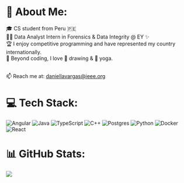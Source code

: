 # 💫 About Me:
🎓 CS student from Peru 🇵🇪<br>
🕵️‍♀️ Data Analyst Intern in Forensics & Data Integrity @ EY ✨  <br>
🏆 I enjoy competitive programming and have represented my country internationally. <br>
🌿 Beyond coding, I love 🎨 drawing & 🪷 yoga.<br>

<br>📫 Reach me at: [daniellavargas@ieee.org](mailto:daniellavargas@ieee.org)<br>

# 💻 Tech Stack:
![Angular](https://img.shields.io/badge/angular-%23DD0031.svg?style=for-the-badge&logo=angular&logoColor=white) ![Java](https://img.shields.io/badge/java-%23ED8B00.svg?style=for-the-badge&logo=openjdk&logoColor=white) ![TypeScript](https://img.shields.io/badge/typescript-%23007ACC.svg?style=for-the-badge&logo=typescript&logoColor=white) ![C++](https://img.shields.io/badge/c++-%2300599C.svg?style=for-the-badge&logo=c%2B%2B&logoColor=white) ![Postgres](https://img.shields.io/badge/postgres-%23316192.svg?style=for-the-badge&logo=postgresql&logoColor=white)  ![Python](https://img.shields.io/badge/python-3670A0?style=for-the-badge&logo=python&logoColor=ffdd54)  ![Docker](https://img.shields.io/badge/docker-%230db7ed.svg?style=for-the-badge&logo=docker&logoColor=white) ![React](https://img.shields.io/badge/react-%2320232a.svg?style=for-the-badge&logo=react&logoColor=%2361DAFB)

# 📊 GitHub Stats:
![](https://nirzak-streak-stats.vercel.app/?user=lucumango&theme=graywhite&hide_border=true)<br/>

